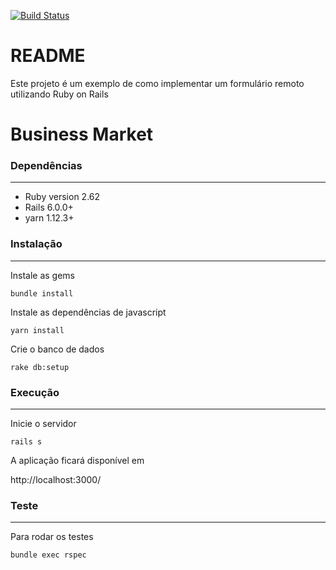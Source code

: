 
[![Build Status](https://api.travis-ci.org/jonashs93/business_market.svg?branch=master)](https://travis-ci.com/jonashs93/business_market/builds/147448065#)

# README

Este projeto é um exemplo de como implementar um formulário remoto utilizando Ruby on Rails

# Business Market

### Dependências
------------

- Ruby version 2.62
- Rails 6.0.0+
- yarn 1.12.3+

### Instalação
------------

Instale as gems

`bundle install`

Instale as dependências de javascript

`yarn install`

Crie o banco de dados

`rake db:setup`


### Execução
------------

Inicie o servidor

`rails s`

A aplicação ficará disponível em

http://localhost:3000/


### Teste
------------

Para rodar os testes

`bundle exec rspec`
